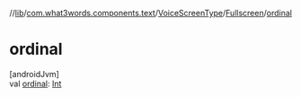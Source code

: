 //[lib](../../../../index.md)/[com.what3words.components.text](../../index.md)/[VoiceScreenType](../index.md)/[Fullscreen](index.md)/[ordinal](ordinal.md)

# ordinal

[androidJvm]\
val [ordinal](ordinal.md): [Int](https://kotlinlang.org/api/latest/jvm/stdlib/kotlin/-int/index.html)
